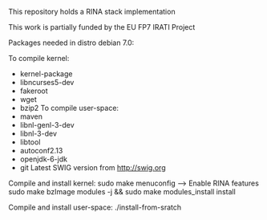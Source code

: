 This repository holds a RINA stack implementation

This work is partially funded by the EU FP7 IRATI Project

Packages needed in distro debian 7.0:
        
To compile kernel:
   - kernel-package 
   - libncurses5-dev 
   - fakeroot 
   - wget 
   - bzip2
To compile user-space:
   - maven 
   - libnl-genl-3-dev 
   - libnl-3-dev 
   - libtool 
   - autoconf2.13 
   - openjdk-6-jdk 
   - git
   Latest SWIG version from http://swig.org

Compile and install kernel: 
sudo make menuconfig --> Enable RINA features
sudo make bzImage modules -j<number of cores> && sudo make modules_install install

Compile and install user-space: 
./install-from-sratch <absolute path where you want the binaries to be installed>
